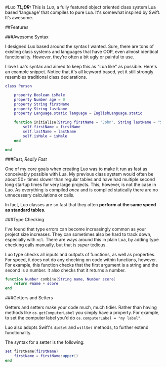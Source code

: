 #Luo
***TL;DR:*** This is _Luo_, a fully featured object oriented class system Lua based ’language’ that compiles to pure Lua. It's somewhat inspired by Swift. It’s awesome.

##Features

###Awesome Syntax

I designed Luo based around the syntax I wanted. Sure, there are tons of existing class systems and languages that have OOP, even almost identical functionality. However, they’re often a bit ugly or painful to use.

I love Lua's syntax and aimed to keep this as "Lua like" as possible. Here's an example snippet. Notice that it's all keyword based, yet it still strongly resembles traditional class declarations.

```lua
class Person

	property Boolean isMale
	property Number age = 0
	property String firstName
	property String lastName
	property Language.static language = EnglishLanguage.static

	function initialise(String firstName = "John", String lastName = "Smith", Boolean isMale = true)
		self.firstName = firstName
		self.lastName = lastName
		self.isMale = isMale
	end

end
```

###Fast, _Really Fast_

One of my core goals when creating Luo was to make it run as fast as conceivably possible with Lua. My previous class system would often be about 50+ times slower than regular tables and have had multiple second long startup times for very large projects. This, however, is not the case in Luo. As everything is compiled _once_ and is compiled statically there are no unnecessary calculations or calls.

In fact, Luo classes are so fast that they often **perform at the same speed as standard tables**.

###Type Checking

I've found that type errors can become increasingly common as your project size increases. They can sometimes also be hard to track down, especially with `nil`. There are ways around this in plain Lua, by adding type checking calls manually, but that is _super_ tedious.

Luo type checks all inputs and outputs of functions, as well as properties. For speed, it does not do any checking on code within functions, however. For example, this function checks that the first argument is a string and the second is a number. It also checks that it returns a number.

```lua
function Number combine(String name, Number score)
	return #name + score
end
```

###Getters and Setters

Getters and setters make your code much, much tidier. Rather than having methods like `os.getComputerLabel` you simply have a property. For example, to set the computer label you'd do `os.computerLabel = "my label"`.

Luo also adopts Swift's `didSet` and `willSet` methods, to further extend functionality.

The syntax for a setter is the following:
```lua
set firstName(firstName)
	firstName = firstName:upper()
end
```